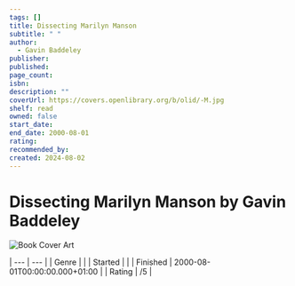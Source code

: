 ```yaml
---
tags: []
title: Dissecting Marilyn Manson
subtitle: " "
author:
  - Gavin Baddeley
publisher: 
published: 
page_count: 
isbn: 
description: ""
coverUrl: https://covers.openlibrary.org/b/olid/-M.jpg
shelf: read
owned: false
start_date: 
end_date: 2000-08-01
rating: 
recommended_by: 
created: 2024-08-02
---
```


# Dissecting Marilyn Manson by Gavin Baddeley

![Book Cover Art](https://covers.openlibrary.org/b/olid/-M.jpg)


| --- | --- |
| Genre |  |
| Started |  |
| Finished | 2000-08-01T00:00:00.000+01:00 |
| Rating | /5 |

